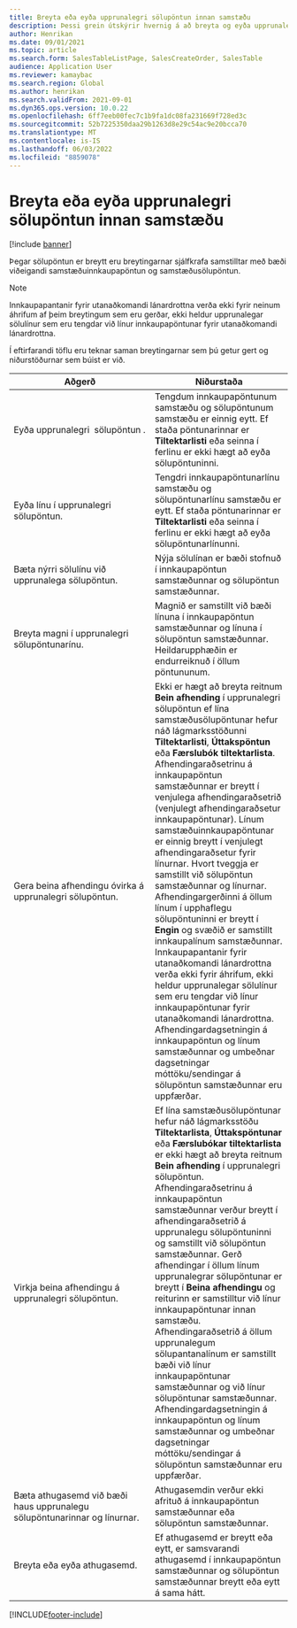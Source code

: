 ```yaml
---
title: Breyta eða eyða upprunalegri sölupöntun innan samstæðu
description: Þessi grein útskýrir hvernig á að breyta og eyða upprunalegri sölupöntunarvirkni
author: Henrikan
ms.date: 09/01/2021
ms.topic: article
ms.search.form: SalesTableListPage, SalesCreateOrder, SalesTable
audience: Application User
ms.reviewer: kamaybac
ms.search.region: Global
ms.author: henrikan
ms.search.validFrom: 2021-09-01
ms.dyn365.ops.version: 10.0.22
ms.openlocfilehash: 6ff7eeb00fec7c1b9fa1dc08fa231669f728ed3c
ms.sourcegitcommit: 52b7225350daa29b1263d8e29c54ac9e20bcca70
ms.translationtype: MT
ms.contentlocale: is-IS
ms.lasthandoff: 06/03/2022
ms.locfileid: "8859078"
---
```

# <a name="change-or-delete-an-original-intercompany-sales-order"></a>Breyta eða eyða upprunalegri sölupöntun innan samstæðu

[!include [banner](../../includes/banner.md)]

Þegar sölupöntun er breytt eru breytingarnar sjálfkrafa samstilltar með bæði viðeigandi samstæðuinnkaupapöntun og samstæðusölupöntun.

> [!NOTE]
> Innkaupapantanir fyrir utanaðkomandi lánardrottna verða ekki fyrir neinum áhrifum af þeim breytingum sem eru gerðar, ekki heldur upprunalegar sölulínur sem eru tengdar við línur innkaupapöntunar fyrir utanaðkomandi lánardrottna.

Í eftirfarandi töflu eru teknar saman breytingarnar sem þú getur gert og niðurstöðurnar sem búist er við.

| Aðgerð | Niðurstaða |
|---|---|
| Eyða&nbsp;upprunalegri&nbsp;&nbsp;sölupöntun&nbsp;. | Tengdum innkaupapöntunum samstæðu og sölupöntunum samstæðu er einnig eytt. Ef staða pöntunarinnar er **Tiltektarlisti** eða seinna í ferlinu er ekki hægt að eyða sölupöntuninni. |
| Eyða línu í upprunalegri sölupöntun. | Tengdri innkaupapöntunarlínu samstæðu og sölupöntunarlínu samstæðu er eytt. Ef staða pöntunarinnar er **Tiltektarlisti** eða seinna í ferlinu er ekki hægt að eyða sölupöntunarlínunni. |
| Bæta nýrri sölulínu við upprunalega sölupöntun. | Nýja sölulínan er bæði stofnuð í innkaupapöntun samstæðunnar og sölupöntun samstæðunnar. |
| Breyta magni í upprunalegri sölupöntunarínu. | Magnið er samstillt við bæði línuna í innkaupapöntun samstæðunnar og línuna í sölupöntun samstæðunnar. Heildarupphæðin er endurreiknuð í öllum pöntununum. |
| Gera beina afhendingu óvirka á upprunalegri sölupöntun. | Ekki er hægt að breyta reitnum **Bein afhending** í upprunalegri sölupöntun ef lína samstæðusölupöntunar hefur náð lágmarksstöðunni **Tiltektarlisti**, **Úttakspöntun** eða **Færslubók tiltektarlista**. Afhendingaraðsetrinu á innkaupapöntun samstæðunnar er breytt í venjulega afhendingaraðsetrið (venjulegt afhendingaraðsetur innkaupapöntunar). Línum samstæðuinnkaupapöntunar er einnig breytt í venjulegt afhendingaraðsetur fyrir línurnar. Hvort tveggja er samstillt við sölupöntun samstæðunnar og línurnar. Afhendingargerðinni á öllum línum í upphaflegu sölupöntuninni er breytt í **Engin** og svæðið er samstillt innkaupalínum samstæðunnar. Innkaupapantanir fyrir utanaðkomandi lánardrottna verða ekki fyrir áhrifum, ekki heldur upprunalegar sölulínur sem eru tengdar við línur innkaupapöntunar fyrir utanaðkomandi lánardrottna. Afhendingardagsetningin á innkaupapöntun og línum samstæðunnar og umbeðnar dagsetningar móttöku/sendingar á sölupöntun samstæðunnar eru uppfærðar. |
| Virkja beina afhendingu á upprunalegri sölupöntun. | Ef lína samstæðusölupöntunar hefur náð lágmarksstöðu **Tiltektarlista**, **Úttakspöntunar** eða **Færslubókar tiltektarlista** er ekki hægt að breyta reitnum **Bein afhending** í upprunalegri sölupöntun. Afhendingaraðsetrinu á innkaupapöntun samstæðunnar verður breytt í afhendingaraðsetrið á upprunalegu sölupöntuninni og samstillt við sölupöntun samstæðunnar. Gerð afhendingar í öllum línum upprunalegrar sölupöntunar er breytt í **Beina afhendingu** og reiturinn er samstilltur við línur innkaupapöntunar innan samstæðu. Afhendingaraðsetrið á öllum upprunalegum sölupantanalínum er samstillt bæði við línur innkaupapöntunar samstæðunnar og við línur sölupöntunar samstæðunnar. Afhendingardagsetningin á innkaupapöntun og línum samstæðunnar og umbeðnar dagsetningar móttöku/sendingar á sölupöntun samstæðunnar eru uppfærðar. |
| Bæta athugasemd við bæði haus upprunalegu sölupöntunarinnar og línurnar. | Athugasemdin verður ekki afrituð á innkaupapöntun samstæðunnar eða sölupöntun samstæðunnar. |
| Breyta eða eyða athugasemd. | Ef athugasemd er breytt eða eytt, er samsvarandi athugasemd í innkaupapöntun samstæðunnar og sölupöntun samstæðunnar breytt eða eytt á sama hátt. |

[!INCLUDE[footer-include](../../includes/footer-banner.md)]
